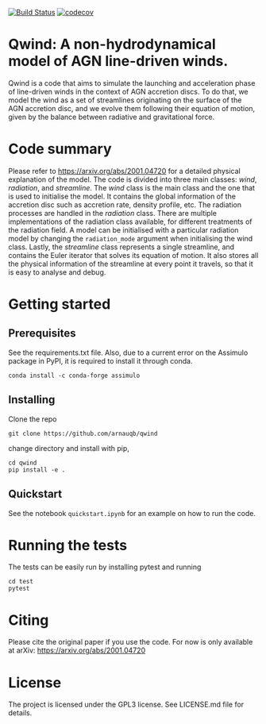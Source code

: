 [![Build Status](https://travis-ci.org/arnauqb/qwind.svg?branch=master)](https://travis-ci.org/arnauqb/qwind)
[![codecov](https://codecov.io/gh/arnauqb/qwind/branch/master/graph/badge.svg)](https://codecov.io/gh/arnauqb/qwind)

Qwind: A non-hydrodynamical model of AGN line-driven winds.
===========================================================


Qwind is a code that aims to simulate the launching and acceleration phase of line-driven winds in the context of AGN accretion discs. To do that, we model the wind as a set of streamlines originating on the surface of the AGN accretion disc, and we evolve them following their equation of motion, given by the balance between radiative and gravitational force.

Code summary
============

Please refer to https://arxiv.org/abs/2001.04720 for a detailed physical explanation of the model. The code is divided into three main classes: <em>wind</em>, <em>radiation</em>, and <em>streamline</em>. The <em>wind</em> class is the main class and the one that is used to initialise the model. It contains the global information of the accretion disc such as accretion rate, density profile, etc. The radiation processes are handled in the <em>radiation</em> class. There are multiple implementations of the radiation class available, for different treatments of the radiation field. A model can be initialised with a particular radiation model by changing the ``radiation_mode`` argument when initialising the wind class. Lastly, the <em>streamline</em> class represents a single streamline, and contains the Euler iterator that solves its equation of motion. It also stores all the physical information of the streamline  at every point it travels, so that it is easy to analyse and debug.

Getting started
===============

Prerequisites
-------------

See the requirements.txt file. Also, due to a current error on the Assimulo package in PyPI, it is required to install it through conda.

```
conda install -c conda-forge assimulo
```

Installing
----------

Clone the repo

```
git clone https://github.com/arnauqb/qwind
```

change directory and install with pip,

```
cd qwind
pip install -e .
```

Quickstart
----------

See the notebook `quickstart.ipynb` for an example on how to run the code.

Running the tests
=================

The tests can be easily run by installing pytest and running

```
cd test
pytest
```

Citing
======

Please cite the original paper if you use the code. For now is only available at arXiv: https://arxiv.org/abs/2001.04720 

License
=======

The project is licensed under the GPL3 license. See LICENSE.md file for details.























